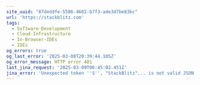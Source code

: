 ```yaml
---
site_uuid: "87deddfe-5586-4602-b7f3-ade3d7be83bc"
url: 'https://stackblitz.com'
tags:
  - Software-Development
  - Cloud-Infrastructure
  - In-Browser-IDEs
  - IDEs
og_errors: true
og_last_error: '2025-03-08T20:39:44.105Z'
og_error_message: HTTP error 401
last_jina_request: '2025-03-09T06:45:02.451Z'
jina_error: 'Unexpected token ''S'', "StackBlitz"... is not valid JSON'
---
```


